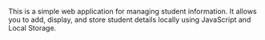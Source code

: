 This is a simple web application for managing student information. It allows you to add, display, and store student details locally using JavaScript and Local Storage.
